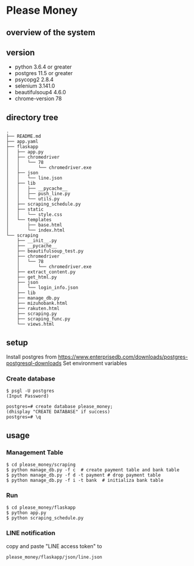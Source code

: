 # Please Money

## overview of the system

## version
- python 3.6.4 or greater
- postgres 11.5 or greater
- psycopg2 2.8.4
- selenium 3.141.0
- beautifulsoup4 4.6.0
- chrome-version 78

## directory tree
```
.
├── README.md
├── app.yaml
├── flaskapp
│   ├── app.py
│   ├── chromedriver
│   │   └── 78
│   │       └── chromedriver.exe
│   ├── json
│   │   └── line.json
│   ├── lib
│   │   ├── __pycache__
│   │   ├── push_line.py
│   │   └── utils.py
│   ├── scraping_schedule.py
│   ├── static
│   │   └── style.css
│   └── templates
│       ├── base.html
│       └── index.html
└── scraping
    ├── __init__.py
    ├── __pycache__
    ├── beautifulsoup_test.py
    ├── chromedriver
    │   └── 78
    │       └── chromedriver.exe
    ├── extract_content.py
    ├── get_html.py
    ├── json
    │   └── login_info.json
    ├── lib
    ├── manage_db.py
    ├── mizuhobank.html
    ├── rakuten.html
    ├── scraping.py
    ├── scraping_func.py
    └── views.html
```

## setup
Install postgres from https://www.enterprisedb.com/downloads/postgres-postgresql-downloads
Set environment variables

### Create database
```
$ psgl -U postgres
(Input Password)

postgres=# create database please_money;
(dhisplay "CREATE DATABASE" if success)
postgres=# \q
```

## usage
### Management Table
```
$ cd please_money/scraping
$ python manage_db.py -f c  # create payment table and bank table 
$ python manage_db.py -f d -t payment # drop payment table
$ python manage_db.py -f i -t bank  # initializa bank table
```

### Run
```
$ cd please_money/flaskapp
$ python app.py
$ python scraping_schedule.py
```

### LINE notification
copy and paste "LINE access token" to 
```
please_money/flaskapp/json/line.json
```